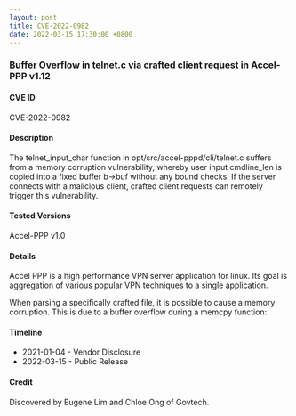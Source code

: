 ```yaml
---
layout: post
title: CVE-2022-0982
date: 2022-03-15 17:30:00 +0800
---
```


### Buffer Overflow in telnet.c via crafted client request in Accel-PPP v1.12

#### CVE ID

CVE-2022-0982

#### Description

The telnet_input_char function in opt/src/accel-pppd/cli/telnet.c suffers from a memory corruption vulnerability, whereby user input cmdline_len is copied into a fixed buffer b->buf without any bound checks. If the server connects with a malicious client, crafted client requests can remotely trigger this vulnerability.


#### Tested Versions

Accel-PPP v1.0

#### Details

Accel PPP is a high performance VPN server application for linux. Its goal is aggregation of various popular VPN techniques to a single application.

When parsing a specifically crafted file, it is possible to cause a memory corruption. This is due to a buffer overflow during a memcpy function:

#### Timeline

* 2021-01-04 - Vendor Disclosure
* 2022-03-15 - Public Release

#### Credit

Discovered by Eugene Lim and Chloe Ong of Govtech.
